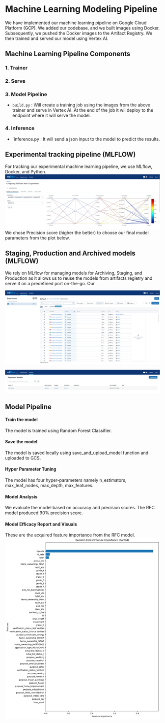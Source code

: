 # Machine Learning Modeling Pipeline

We have implemented our machine learning pipeline on Google Cloud Platform (GCP). We added our codebase, and we built images using Docker. Subsequently, we pushed the Docker images to the Artifact Registry. We then trained and served our model using Vertex AI.


## Machine Learning Pipeline Components
### 1. Trainer

### 2. Serve


### 3. Model Pipeline
- `build.py` : Will create a training job using the images from the above trainer and serve in Vertex AI. At the end of the job it wil deploy to the endpoint where it will serve the model.

### 4. Inference
- `inference.py : It will send a json input to the model to predict the results.



## Experimental tracking pipeline (MLFLOW)

For tracking our experimental machine learning pipeline, we use MLflow, Docker, and Python.
![MLFlow Parallel Plot Image](Image/MLFLOW_Hyperparameters.jpeg)
We chose Precision score (higher the better) to choose our final model parameters from the plot below.



## Staging, Production and Archived models (MLFLOW)
We rely on MLflow for managing models for Archiving, Staging, and Production as it allows us to reuse the models from artifacts regietry and serve it on a predefined port on-the-go. Our 

![MLFlow Dashboard](Image/MLFLOW_Experiments.png)

![MLFlow Staging Area](Image/MLFLOW_Staging.jpeg)


## Model Pipeline
   #### Train the model 
   The model is trained using Random Forest Classifier. 
   
   #### Save the model 
   The model is saved locally using save_and_upload_model function and uploaded to GCS.
   
   #### Hyper Parameter Tuning
   The model has four hyper-parameters namely n_estimators, max_leaf_nodes, max_depth, max_features.
   
  #### Model Analysis 
  We evaluate the model based on accuracy and precision scores. The RFC model produced 90% precision score.


  
  #### Model Efficacy Report and Visuals  
  These are the acquired feature importance from the RFC model.
  ![Feature Importance](Image/feature_importance.png)
